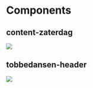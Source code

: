 
<!--START_SECTION:components-->
# Components
## content-zaterdag
<p>
	<img src="content-zaterdag.png"/>
</p>

## tobbedansen-header
<p>
	<img src="tobbedansen-header.png"/>
</p>

<!--END_SECTION:components-->